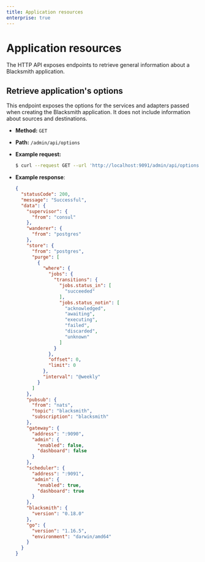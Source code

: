 ```yaml
---
title: Application resources
enterprise: true
---
```


# Application resources

The HTTP API exposes endpoints to retrieve general information about a Blacksmith
application.

## Retrieve application's options

This endpoint exposes the options for the services and adapters passed when creating
the Blacksmith application. It does not include information about sources and
destinations.

- **Method:** `GET`
- **Path:** `/admin/api/options`

- **Example request:**
  ```bash
  $ curl --request GET --url 'http://localhost:9091/admin/api/options'

  ```

- **Example response**:
  ```json
  {
    "statusCode": 200,
    "message": "Successful",
    "data": {
      "supervisor": {
        "from": "consul"
      },
      "wanderer": {
        "from": "postgres"
      },
      "store": {
        "from": "postgres",
        "purge": [
          {
            "where": {
              "jobs": {
                "transitions": {
                  "jobs.status_in": [
                    "succeeded"
                  ],
                  "jobs.status_notin": [
                    "acknowledged",
                    "awaiting",
                    "executing",
                    "failed",
                    "discarded",
                    "unknown"
                  ]
                }
              },
              "offset": 0,
              "limit": 0
            },
            "interval": "@weekly"
          }
        ]
      },
      "pubsub": {
        "from": "nats",
        "topic": "blacksmith",
        "subscription": "blacksmith"
      },
      "gateway": {
        "address": ":9090",
        "admin": {
          "enabled": false,
          "dashboard": false
        }
      },
      "scheduler": {
        "address": ":9091",
        "admin": {
          "enabled": true,
          "dashboard": true
        }
      },
      "blacksmith": {
        "version": "0.18.0"
      },
      "go": {
        "version": "1.16.5",
        "environment": "darwin/amd64"
      }
    }
  }

  ```
